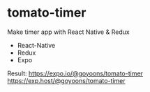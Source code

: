 # tomato-timer
Make timer app with React Native &amp; Redux
 - React-Native
 - Redux
 - Expo

Result:
https://expo.io/@goyoons/tomato-timer <br>
https://exp.host/@goyoons/tomato-timer
